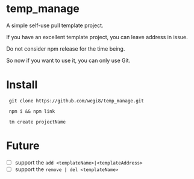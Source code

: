 
# temp_manage

A simple self-use pull template project.

If you have an excellent template project, you can leave address in issue.

Do not consider npm release for the time being.

So now if you want to use it, you can only use Git.

# Install

```shell
 git clone https://github.com/wegi8/temp_manage.git
```

```shell
 npm i && npm link
```

```shell
 tm create projectName
```

# Future

- [ ] support the `add <templateName>|<templateAddress>`
- [ ] support the `remove | del <templateName>`
